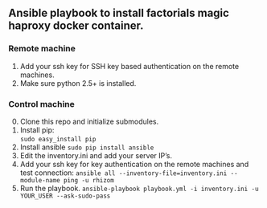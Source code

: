 ## Ansible playbook to install factorials magic haproxy docker container.

### Remote machine
1. Add your ssh key for SSH key based authentication on the remote machines.
2. Make sure python 2.5+ is installed.

### Control machine
0. Clone this repo and initialize submodules.
1. Install pip:  
```sudo easy_install pip```
2. Install ansible
``` sudo pip install ansible ```
3. Edit the inventory.ini and add your server IP’s.
4. Add your ssh key for key authentication on the remote machines and test connection:
```ansible all --inventory-file=inventory.ini --module-name ping -u rhizom```
5. Run the playbook.
```ansible-playbook playbook.yml -i inventory.ini -u YOUR_USER --ask-sudo-pass```
